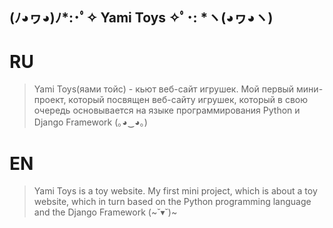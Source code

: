 ## (ﾉ◕ヮ◕)ﾉ*:･ﾟ✧ Yami Toys ✧ﾟ･: *ヽ(◕ヮ◕ヽ)
# RU
>Yami Toys(яами тойс) - кьют веб-сайт игрушек.
>Мой первый мини-проект, который посвящен веб-сайту игрушек, который в свою очередь
>основывается на языке программирования Python и Django Framework (｡◕‿◕｡)
# EN
> Yami Toys is a toy website.
> My first mini project, which is about a toy website, which in turn
> based on the Python programming language and the Django Framework (~˘▾˘)~
